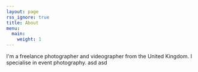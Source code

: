 ```yaml
---
layout: page
rss_ignore: true
title: About
menu:
  main:
    weight: 1
---
```


I'm a freelance photographer and videographer from the United Kingdom. I specialise in event photography. asd asd

